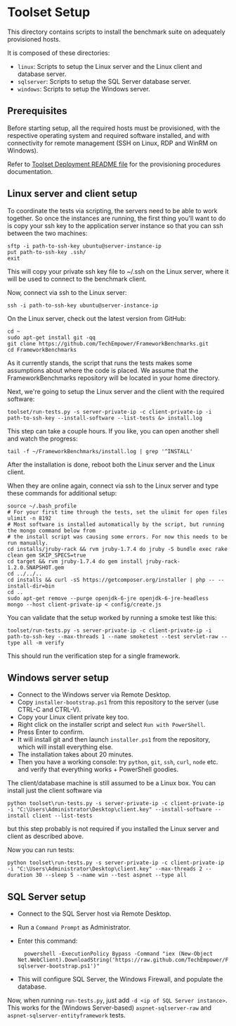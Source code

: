 # Toolset Setup

This directory contains scripts to install the benchmark suite on adequately provisioned hosts.

It is composed of these directories:

* `linux`: Scripts to setup the Linux server and the Linux client and database server.
* `sqlserver`: Scripts to setup the SQL Server database server.
* `windows`: Scripts to setup the Windows server.

## Prerequisites

Before starting setup, all the required hosts must be provisioned, with the respective operating system and required software installed, and with connectivity for remote management (SSH on Linux, RDP and WinRM on Windows).

Refer to [Toolset Deployment README file](../deployment/README.md) for the provisioning procedures documentation.

## Linux server and client setup

To coordinate the tests via scripting, the servers need to be able to work together. So once the instances are running, the first thing you'll want to do is copy your ssh key to the application server instance so that you can ssh between the two machines:

	sftp -i path-to-ssh-key ubuntu@server-instance-ip
	put path-to-ssh-key .ssh/
	exit

This will copy your private ssh key file to ~/.ssh on the Linux server, where it will be used to connect to the benchmark client.

Now, connect via ssh to the Linux server:

    ssh -i path-to-ssh-key ubuntu@server-instance-ip

On the Linux server, check out the latest version from GitHub:

	cd ~
    sudo apt-get install git -qq
	git clone https://github.com/TechEmpower/FrameworkBenchmarks.git
	cd FrameworkBenchmarks

As it currently stands, the script that runs the tests makes some assumptions about where the code is placed. We assume that the FrameworkBenchmarks repository will be located in your home directory.

Next, we're going to setup the Linux server and the client with the required software:

	toolset/run-tests.py -s server-private-ip -c client-private-ip -i path-to-ssh-key --install-software --list-tests &> install.log
    
This step can take a couple hours. If you like, you can open another shell and watch the progress:

    tail -f ~/FrameworkBenchmarks/install.log | grep '^INSTALL'

After the installation is done, reboot both the Linux server and the Linux client.

When they are online again, connect via ssh to the Linux server and type these commands for additional setup:

    source ~/.bash_profile
    # For your first time through the tests, set the ulimit for open files
    ulimit -n 8192
    # Most software is installed automatically by the script, but running the mongo command below from
    # the install script was causing some errors. For now this needs to be run manually.
    cd installs/jruby-rack && rvm jruby-1.7.4 do jruby -S bundle exec rake clean gem SKIP_SPECS=true
    cd target && rvm jruby-1.7.4 do gem install jruby-rack-1.2.0.SNAPSHOT.gem
    cd ../../..
    cd installs && curl -sS https://getcomposer.org/installer | php -- --install-dir=bin
    cd ..
    sudo apt-get remove --purge openjdk-6-jre openjdk-6-jre-headless
    mongo --host client-private-ip < config/create.js

You can validate that the setup worked by running a smoke test like this:

    toolset/run-tests.py -s server-private-ip -c client-private-ip -i path-to-ssh-key --max-threads 1 --name smoketest --test servlet-raw --type all -m verify

This should run the verification step for a single framework.

## Windows server setup

* Connect to the Windows server via Remote Desktop.
* Copy `installer-bootstrap.ps1` from this repository to the server (use CTRL-C and CTRL-V).
* Copy your Linux client private key too.
* Right click on the installer script and select `Run with PowerShell`.
* Press Enter to confirm.
* It will install git and then launch `installer.ps1` from the repository, which will install everything else.
* The installation takes about 20 minutes.
* Then you have a working console: try `python`, `git`, `ssh`, `curl`, `node` etc. and verify that everything works + PowerShell goodies.

The client/database machine is still assumed to be a Linux box. You can install just the client software via

    python toolset\run-tests.py -s server-private-ip -c client-private-ip -i "C:\Users\Administrator\Desktop\client.key" --install-software --install client --list-tests

but this step probably is not required if you installed the Linux server and client as described above.

Now you can run tests:

    python toolset\run-tests.py -s server-private-ip -c client-private-ip -i "C:\Users\Administrator\Desktop\client.key" --max-threads 2 --duration 30 --sleep 5 --name win --test aspnet --type all

## SQL Server setup

* Connect to the SQL Server host via Remote Desktop.
* Run a `Command Prompt` as Administrator.
* Enter this command:

        powershell -ExecutionPolicy Bypass -Command "iex (New-Object Net.WebClient).DownloadString('https://raw.github.com/TechEmpower/FrameworkBenchmarks/master/setup-sqlserver-bootstrap.ps1')"

* This will configure SQL Server, the Windows Firewall, and populate the database.

Now, when running `run-tests.py`, just add `-d <ip of SQL Server instance>`. This works for the (Windows Server-based) `aspnet-sqlserver-raw` and `aspnet-sqlserver-entityframework` tests.

